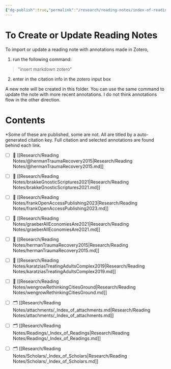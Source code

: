 ```yaml
---
{"dg-publish":true,"permalink":"/research/reading-notes/index-of-reading-notes/","tags":["MOC","gardenEntry"]}
---
```


# To Create or Update Reading Notes
To import or update a reading note with annotations made in Zotero, 
1. run the following command:
> "insert markdown zotero"
2. enter in the citation info in the zotero input box

A new note will be created in this folder.  You can use the same command to update the note with more recent annotations.  I do not think annotations flow in the other direction.

# Contents
*Some of these are published, some are not. All are titled by a auto-generated citation key.  Full citation and selected annotations are found behind each link. 


- [ ] 📄 [[Research/Reading Notes/@hermanTraumaRecovery2015\|Research/Reading Notes/@hermanTraumaRecovery2015.md]]
- [ ] 📄 [[Research/Reading Notes/brakkeGnosticScriptures2021\|Research/Reading Notes/brakkeGnosticScriptures2021.md]]
- [ ] 📄 [[Research/Reading Notes/frankOpenAccessPublishing2023\|Research/Reading Notes/frankOpenAccessPublishing2023.md]]
- [ ] 📄 [[Research/Reading Notes/graeberAllEconomiesAre2021\|Research/Reading Notes/graeberAllEconomiesAre2021.md]]
- [ ] 📄 [[Research/Reading Notes/hermanTraumaRecovery2015\|Research/Reading Notes/hermanTraumaRecovery2015.md]]
- [ ] 📄 [[Research/Reading Notes/karatziasTreatingAdultsComplex2019\|Research/Reading Notes/karatziasTreatingAdultsComplex2019.md]]
- [ ] 📄 [[Research/Reading Notes/wengrowRethinkingCitiesGround\|Research/Reading Notes/wengrowRethinkingCitiesGround.md]]
- [ ] 🗂️ [[Research/Reading Notes/attachments/_Index_of_attachments.md\|Research/Reading Notes/attachments/_Index_of_attachments.md]]
- [ ] 🗂️ [[Research/Reading Notes/Readings/_Index_of_Readings\|Research/Reading Notes/Readings/_Index_of_Readings.md]]
- [ ] 🗂️ [[Research/Reading Notes/Scholars/_Index_of_Scholars\|Research/Reading Notes/Scholars/_Index_of_Scholars.md]]

